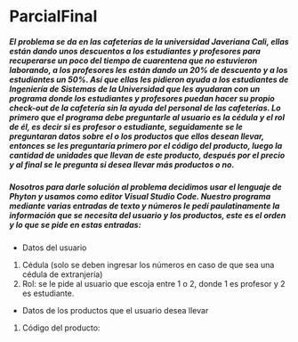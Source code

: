 # ParcialFinal

##### El problema se da en las cafeterías de la universidad Javeriana Cali, ellas están dando unos descuentos a los estudiantes y profesores para recuperarse un poco del tiempo de cuarentena que no estuvieron laborando, a los profesores les están dando un 20% de descuento y a los estudiantes un 50%. Así que ellas les pidieron ayuda a los estudiantes de Ingeniería de Sistemas de la Universidad que les ayudaran con un programa donde los estudiantes y profesores puedan hacer su propio check-out de la cafetería sin la ayuda del personal de las cafeterías. Lo primero que el programa debe preguntarle al usuario es la cédula y el rol de él, es decir si es profesor o estudiante, seguidamente se le preguntaran datos sobre el o los productos que ellos desean llevar, entonces se les preguntaría primero por el código del producto, luego la cantidad de unidades que llevan de este producto, después por el precio y al final se le pregunta si desea llevar más productos o no.

##### Nosotros para darle solución al problema decidimos usar el lenguaje de Phyton y usamos como editor Visual Studio Code. Nuestro programa mediante varias entradas de texto y números le pedí paulatinamente la información que se necesita del usuario y los productos, este es el orden y lo que se pide en estas entradas:

#####
* Datos del usuario
 1. Cédula (solo se deben ingresar los números en caso de que sea una cédula de extranjería)
 2. Rol: se le pide al usuario que escoja entre 1 o 2, donde 1 es profesor y 2 es estudiante.
* Datos de los productos que el usuario desea llevar
 1. Código del producto:

